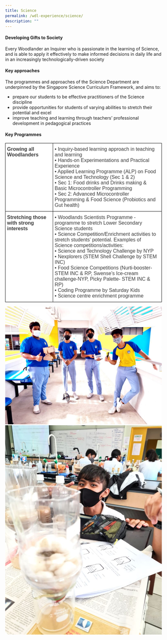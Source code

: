 ```yaml
---
title: Science
permalink: /wdl-experience/science/
description: ""
---
```

#### Developing Gifts to Society

Every Woodlander an Inquirer who is passionate in the learning of Science, and is able to apply it effectively to make informed decisions in daily life and in an increasingly technologically-driven society

#### Key approaches

The programmes and approaches of the Science Department are underpinned by the Singapore Science Curriculum Framework, and aims to:

*   prepare our students to be effective practitioners of the Science discipline
*   provide opportunities for students of varying abilities to stretch their potential and excel
*   improve teaching and learning through teachers’ professional development in pedagogical practices

#### Key Programmes

<style type="text/css">
.tg  {border-collapse:collapse;border-spacing:0;margin:0px auto;}
.tg td{border-color:black;border-style:solid;border-width:1px;font-family:Arial, sans-serif;font-size:14px;
  overflow:hidden;padding:10px 5px;word-break:normal;}
.tg th{border-color:black;border-style:solid;border-width:1px;font-family:Arial, sans-serif;font-size:14px;
  font-weight:normal;overflow:hidden;padding:10px 5px;word-break:normal;}
.tg .tg-oku2{background-color:#FFF;color:#3A3A3A;font-size:16px;text-align:left;vertical-align:top}
.tg .tg-l8if{background-color:#FFF;color:#3A3A3A;font-size:16px;font-weight:bold;text-align:left;vertical-align:top}
</style>
<table class="tg">
<tbody>
  <tr>
    <td class="tg-l8if"><span style="font-weight:bold;font-style:inherit">Growing all Woodlanders</span></td>
    <td class="tg-oku2"><span style="font-weight:400;font-style:normal">•</span><span style="font-weight:400;font-style:inherit"> Inquiry-based learning approach in teaching and learning</span><br><span style="font-weight:400;font-style:normal">•</span><span style="font-weight:400;font-style:inherit"> Hands-on Experimentations and Practical Experience </span><br><span style="font-weight:400;font-style:normal">•</span><span style="font-weight:400;font-style:inherit"> Applied Learning Programme (ALP) on Food Science and Technology (Sec 1 &amp; 2)</span><br><span style="font-weight:400;font-style:normal">•</span><span style="font-weight:400;font-style:inherit"> Sec 1: Food drinks and Drinks making &amp; Basic Microcontroller Programming </span><br><span style="font-weight:400;font-style:normal">•</span><span style="font-weight:400;font-style:inherit"> Sec 2: Advanced Microcontroller Programming &amp; Food Science (Probiotics and Gut health)</span></td>
  </tr>
  <tr>
    <td class="tg-l8if"><span style="font-weight:bold;font-style:inherit">Stretching those with strong interests</span></td>
    <td class="tg-oku2"><span style="font-weight:400;font-style:normal">•</span><span style="font-weight:400;font-style:inherit"> Woodlands Scientists Programme - programme to stretch Lower Secondary Science students </span><br><span style="font-weight:400;font-style:normal">•</span><span style="font-weight:400;font-style:inherit"> Science Competition/Enrichment activities to stretch students’ potential. Examples of Science competitions/activities:</span><br><span style="font-weight:400;font-style:normal">•</span><span style="font-weight:400;font-style:inherit"> Science and Technology Challenge by NYP</span><br><span style="font-weight:400;font-style:normal">•</span><span style="font-weight:400;font-style:inherit"> Nexplorers (STEM Shell Challenge by STEM INC)</span><br><span style="font-weight:400;font-style:normal">•</span><span style="font-weight:400;font-style:inherit"> Food Science Competitions (Nurti-booster- STEM INC &amp; RP, Swense’s Ice-cream challenge-NYP, Picky Palette- STEM INC &amp; RP)</span><br><span style="font-weight:400;font-style:normal">•</span><span style="font-weight:400;font-style:inherit"> Coding Programme by Saturday Kids </span><br><span style="font-weight:400;font-style:normal">•</span><span style="font-weight:400;font-style:inherit"> Science centre enrichment programme</span></td>
  </tr>
</tbody>
</table>

![](/images/Sci1.jpg)
![](/images/Sci2.jpg)